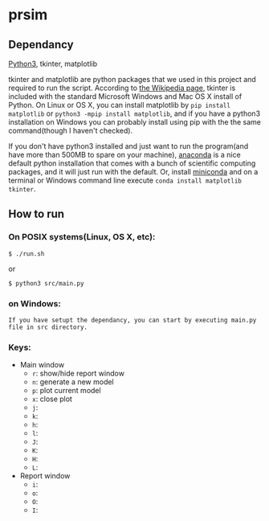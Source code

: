 # prsim

## Dependancy
[Python3](https://www.python.org/downloads/), tkinter, matplotlib

tkinter and matplotlib are python packages that we used in this project and required to run the script. According to [the Wikipedia page](https://en.wikipedia.org/wiki/Tkinter), tkinter is included with the standard Microsoft Windows and Mac OS X install of Python. On Linux or OS X, you can install matplotlib by `pip install matplotlib` or `python3 -mpip install matplotlib`, and if you have a python3 installation on Windows you can probably install using pip with the the same command(though I haven't checked).

If you don't have python3 installed and just want to run the program(and have more than 500MB to spare on your machine), [anaconda](https://www.anaconda.com/download/) is a nice default python installation that comes with a bunch of scientific computing packages, and it will just run with the default. Or, install [miniconda](https://conda.io/miniconda.html) and on a terminal or Windows command line execute `conda install matplotlib tkinter`.

## How to run
### On POSIX systems(Linux, OS X, etc):

    $ ./run.sh

or

    $ python3 src/main.py
   
### on Windows:

    If you have setupt the dependancy, you can start by executing main.py file in src directory.

### Keys:
- Main window
  - `r`: show/hide report window
  - `n`: generate a new model
  - `p`: plot current model
  - `x`: close plot
  - `j`: 
  - `k`:
  - `h`:
  - `l`:
  - `J`: 
  - `K`:
  - `H`:
  - `L`:
- Report window  
  - `i`: 
  - `o`:
  - `O`:
  - `I`:
